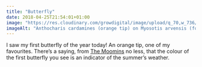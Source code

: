 ```yaml
---
title: "Butterfly"
date: 2018-04-25T21:54:01+01:00
image: "https://res.cloudinary.com/growdigital/image/upload/q_70,w_736/v1544109830/orange-tip-butterfly-40802054895.jpg"
imageAlt: "Anthocharis cardamines (orange tip) on Myosotis arvensis (forget-me-not) flowers"
---
```


I saw my first butterfly of the year today! An orange tip, one of my favourites. There’s a saying, from [The Moomins](https://en.wikipedia.org/wiki/Moomins) no less, that the colour of the first butterfly you see is an indicator of the summer’s weather.
